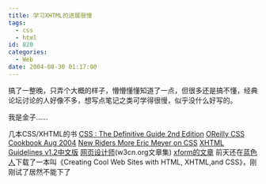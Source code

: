 ```yaml
---
title: 学习XHTML的进展很慢
tags:
  - css
  - html
id: 820
categories:
  - Web
date: 2004-08-30 01:17:00
---
```


搞了一整晚，只弄个大概的样子，懵懵懂懂知道了一点，但很多还是搞不懂，经典论坛讨论的人好像不多，想写点笔记之类可学得很慢，似乎没什么好写的。

我是金子&hellip;&hellip;

几本CSS/XHTML的书
[CSS : The Definitive Guide 2nd Edition](http://www2.fixdown.com/soft/15552.htm)
[OReilly CSS Cookbook Aug 2004](http://www2.fixdown.com/soft/19876.htm)
[New Riders More Eric Meyer on CSS](http://www2.fixdown.com/soft/17587.htm)
[XHTML Guidelines v1.2中文版](http://ncsp.forum.nokia.com/download/?asset_id=11739)
[网页设计师](http://www.w3cn.org/resource/down/2004/w3cn1.0_gb2312.chm)(w3cn.org文章集)
[xform的文章](http://bbs.xml.org.cn/uploadImages/200311518402738187.pdf)
前天还在[蓝色人](http://www.blueren.net/)下载了一本叫《Creating Cool Web Sites with HTML, XHTML,and CSS》，刚刚试了居然不能下了